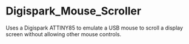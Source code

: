# Digispark_Mouse_Scroller
Uses a Digispark ATTINY85 to emulate a USB mouse to scroll a display screen without allowing other mouse controls.
